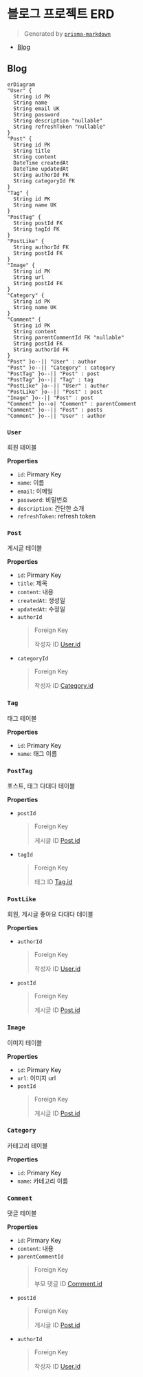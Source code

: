 # 블로그 프로젝트 ERD
> Generated by [`prisma-markdown`](https://github.com/samchon/prisma-markdown)

- [Blog](#blog)

## Blog
```mermaid
erDiagram
"User" {
  String id PK
  String name
  String email UK
  String password
  String description "nullable"
  String refreshToken "nullable"
}
"Post" {
  String id PK
  String title
  String content
  DateTime createdAt
  DateTime updatedAt
  String authorId FK
  String categoryId FK
}
"Tag" {
  String id PK
  String name UK
}
"PostTag" {
  String postId FK
  String tagId FK
}
"PostLike" {
  String authorId FK
  String postId FK
}
"Image" {
  String id PK
  String url
  String postId FK
}
"Category" {
  String id PK
  String name UK
}
"Comment" {
  String id PK
  String content
  String parentCommentId FK "nullable"
  String postId FK
  String authorId FK
}
"Post" }o--|| "User" : author
"Post" }o--|| "Category" : category
"PostTag" }o--|| "Post" : post
"PostTag" }o--|| "Tag" : tag
"PostLike" }o--|| "User" : author
"PostLike" }o--|| "Post" : post
"Image" }o--|| "Post" : post
"Comment" }o--o| "Comment" : parentComment
"Comment" }o--|| "Post" : posts
"Comment" }o--|| "User" : author
```

### `User`
회원 테이블

**Properties**
  - `id`: Pirmary Key
  - `name`: 이름
  - `email`: 이메일
  - `password`: 비밀번호
  - `description`: 간단한 소개
  - `refreshToken`: refresh token

### `Post`
게시글 테이블

**Properties**
  - `id`: Pirmary Key
  - `title`: 제목
  - `content`: 내용
  - `createdAt`: 생성일
  - `updatedAt`: 수정일
  - `authorId`
    > Foreign Key
    > 
    > 작성자 ID [User.id](#User)
  - `categoryId`
    > Foreign Key
    > 
    > 작성자 ID [Category.id](#Category)

### `Tag`
태그 테이블

**Properties**
  - `id`: Primary Key
  - `name`: 태그 이름

### `PostTag`
포스트, 태그 다대다 테이블

**Properties**
  - `postId`
    > Foreign Key
    > 
    > 게시글 ID [Post.id](#Post)
  - `tagId`
    > Foreign Key
    > 
    > 태그 ID [Tag.id](#Tag)

### `PostLike`
회원, 게시글 좋아요 다대다 테이블

**Properties**
  - `authorId`
    > Foreign Key
    > 
    > 작성자 ID [User.id](#User)
  - `postId`
    > Foreign Key
    > 
    > 게시글 ID [Post.id](#Post)

### `Image`
이미지 테이블

**Properties**
  - `id`: Pirmary Key
  - `url`: 이미지 url
  - `postId`
    > Foreign Key
    > 
    > 게시글 ID [Post.id](#Post)

### `Category`
카테고리 테이블

**Properties**
  - `id`: Primary Key
  - `name`: 카테고리 이름

### `Comment`
댓글 테이블

**Properties**
  - `id`: Pirmary Key
  - `content`: 내용
  - `parentCommentId`
    > Foreign Key
    > 
    > 부모 댓글 ID [Comment.id](#Comment)
  - `postId`
    > Foreign Key
    > 
    > 게시글 ID [Post.id](#Post)
  - `authorId`
    > Foreign Key
    > 
    > 작성자 ID [User.id](#User)
